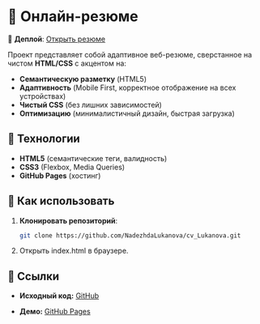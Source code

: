 # 📄 Онлайн-резюме  

🚀 **Деплой**: [Открыть резюме](https://nadezhdalukanova.github.io/cv_Lukanova/)  

Проект представляет собой адаптивное веб-резюме, сверстанное на чистом **HTML/CSS** с акцентом на:  
- **Семантическую разметку** (HTML5)  
- **Адаптивность** (Mobile First, корректное отображение на всех устройствах)  
- **Чистый CSS** (без лишних зависимостей)  
- **Оптимизацию** (минималистичный дизайн, быстрая загрузка)  

## 🔧 Технологии  
- **HTML5** (семантические теги, валидность)  
- **CSS3** (Flexbox, Media Queries)  
- **GitHub Pages** (хостинг)  

## 📌 Как использовать  
1. **Клонировать репозиторий**:  
   ```bash
   git clone https://github.com/NadezhdaLukanova/cv_Lukanova.git
2.   Открыть index.html в браузере.

## 🔗 Ссылки
- **Исходный код:** [GitHub](https://github.com/NadezhdaLukanova/cv_Lukanova)

- **Демо:** [GitHub Pages](https://nadezhdalukanova.github.io/cv_Lukanova/)
